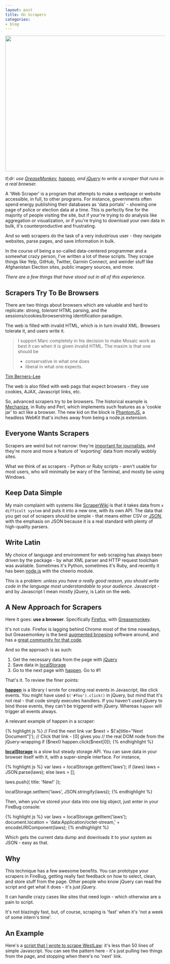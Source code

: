```yaml
---
layout: post
title: On Scrapers
categories:
- blog
---
```


<div class='shutter-300'>
<img src='http://farm7.staticflickr.com/6154/6178876848_44fe6e4a9e_b.jpg' width='640' height='429' />
</div>

_tl;dr: use [GreaseMonkey](https://addons.mozilla.org/en-US/firefox/addon/greasemonkey/),
[happen](https://github.com/tmcw/happen), and [jQuery](http://jquery.com/)
to write a scraper that runs in a real browser._

A 'Web Scraper' is a program that attempts to make a webpage or website
accessible, in full, to other programs. For instance, governments often
spend energy publishing their databases as 'data portals' - showing one
page of police or election data at a time. This is perfectly fine for
the majority of people visiting the site, but if your're trying to do
analysis like aggregation or visualization, or if you're trying
to download your own data in bulk, it's counterproductive and frustrating.

And so web scrapers do the task of a very industrious user - they navigate
websites, parse pages, and save information in bulk.

In the course of being a so-called data-centered programmer and a somewhat
crazy person, I've written a lot of these scripts. They scrape things like
Yelp, GitHub, Twitter, Garmin Connect, and weirder stuff like Afghanistan
Election sites, public imagery sources, and more.

_There are a few things that have stood out in all of this experience._

## Scrapers Try To Be Browsers

There are two things about browsers which are valuable and hard to replicate:
strong, _tolerant_ HTML parsing, and the sessions/cookies/browserstring
identification paradigm.

The web is filled with invalid HTML, which is in turn invalid XML. Browsers
tolerate it, and users write it.

> I support Marc completely in his decision to make Mosaic work as best it can when it is given invalid HTML. The maxim is that one should be
> - conservative in what one does
> - liberal in what one expects.

[Tim Berners-Lee](http://1997.webhistory.org/www.lists/www-talk.1993q3/0745.html)

The web is also filled with web pags that expect browsers - they use cookies,
AJAX, Javascript links, etc.

So, advanced scrapers try to be browsers. The historical example is
[Mechanize](https://github.com/tenderlove/mechanize), in Ruby and Perl, which
implements such features as a 'cookie jar' to act like a browser. The new
kid on the block is [PhantomJS](http://phantomjs.org/), a headless
WebKit that's inches away from being a node.js extension.

## Everyone Wants Scrapers

Scrapers are weird but not narrow: they're
[important for journalists](https://leanpub.com/scrapingforjournalists), and
they're more and more a feature of 'exporting' data from morally wobbly
sites.

What we think of as scrapers - Python or Ruby scripts - aren't usable for
most users, who will minimally be wary of the Terminal, and mostly
be using Windows.

## Keep Data Simple

My main complaint with systems like [ScraperWiki](https://scraperwiki.com/)
is that it takes data from `x difficult system` and puts it into a new one,
with its own API. The data that you get out of scrapers should be simple -
that means either CSV or [JSON](http://www.json.org/), with the emphasis
on JSON because it is a real standard with plenty of high-quality parsers.

## Write Latin

My choice of language and environment for web scraping has always been
driven by the package - by what XML parser and HTTP request toolchain was
available. Sometimes it's Python, sometimes it's Ruby, and recently it has
been [node.js](http://nodejs.org/) with the cheerio module.

This is a problem: _unless you have a really good reason, you should write
code in the language most understandable to your audience_. Javascript -
and by Javascript I mean mostly jQuery, is Latin on the web.

## A New Approach for Scrapers

Here it goes: **use a browser**. Specifically [Firefox](http://www.mozilla.org/en-US/firefox/new/),
with [Greasemonkey](https://addons.mozilla.org/en-US/firefox/addon/greasemonkey/).

It's not cute. Firefox is lagging behind Chrome most of the time nowadays,
but Greasemonkey is the best [augmented browsing](http://en.wikipedia.org/wiki/Augmented_browsing)
software around, and has a [great community for that code](http://userscripts.org/).

And so the approach is as such:

1. Get the necessary data from the page with [jQuery](http://jquery.com/)
2. Save data in [localStorage](https://developer.mozilla.org/en-US/docs/DOM/Storage)
3. Go to the next page with [happen](https://github.com/tmcw/happen). Go to #1

That's it. To review the finer points:

**[happen](https://github.com/tmcw/happen)** is a library I wrote for creating
real events in Javascript, like click events. You might have used `$('#foo').click()` in
jQuery, but mind that it's not real - that code simply executes handlers.
If you haven't used jQuery to bind those events, they can't be triggered with
jQuery. Whereas `happen` will trigger all events always.

A relevant example of happen in a scraper:

{% highlight js %}
// Find the next link
var $next = $('a[title="Next Document"]');
// Click that link - [0] gives you
// the real DOM node from the jQuery-wrapping
if ($next) happen.click($next[0]);
{% endhighlight %}

**[localStorage](https://developer.mozilla.org/en-US/docs/DOM/Storage)** is
a slow but steady storage API. You can save data in your browser itself with
it, with a super-simple interface. For instance,

{% highlight js %}
var laws = localStorage.getItem('laws');
if (laws) laws = JSON.parse(laws);
else laws = [];

laws.push({ title: 'New!' });

localStorage.setItem('laws', JSON.stringify(laws));
{% endhighlight %}

Then, when you've stored your data into one big object, just enter in your
FireBug console:

{% highlight js %}
var laws = localStorage.getItem('laws');
document.location = 'data:Application/octet-stream,' +
    encodeURIComponent(laws);
{% endhighlight %}

Which gets the current data dump and downloads it to your system as JSON -
easy as that.

## Why

This technique has a few awesome benefits. You can prototype your scrapers
in FireBug, getting really fast feedback on how to select, clean, and store
stuff from the page. Other people who know jQuery can read the script
and get what it does - it's just jQuery.

It can handle crazy cases like sites that need login - which otherwise are a
pain to script.

It's not blazingly fast, but, of course, scraping is 'fast' when it's
'not a week of some intern's time'.

## An Example

Here's a [script that I wrote to scrape WestLaw](https://gist.github.com/3659246):
it's less than 50 lines of simple Javascript. You can see the pattern here -
it's just pulling two things from the page, and stopping when there's no 'next'
link.
